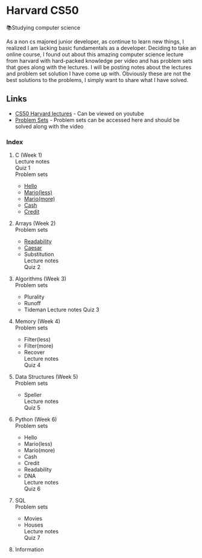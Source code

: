 # Harvard CS50

:books:Studying computer science

  As a non cs majored junior developer, as continue to learn new things, I realized I am lacking basic fundamentals as a developer. 
Deciding to take an online course, I found out about this amazing computer science lecture from harvard with hard-packed knowledge per 
video and has problem sets that goes along with the lectures. I will be posting notes about the lectures and problem set solution I have come up with. Obviously these are not the best solutions to the problems,
I simply want to share what I have solved. 

## Links

 * [CS50 Harvard lectures](https://www.youtube.com/playlist?list=PLhQjrBD2T381L3iZyDTxRwOBuUt6m1FnW) - Can be viewed on youtube 
 * [Problem Sets](https://cs50.harvard.edu/college/) - Problem sets can be accessed here and should be solved along with the video

### Index

1. C (Week 1)<br>
  Lecture notes<br>
  Quiz 1<br>
  Problem sets
    * [Hello](https://github.com/Tonyzorz/Harvard_CS50/tree/master/pset1/Hello)
    * [Mario(less)](https://github.com/Tonyzorz/Harvard_CS50/tree/master/pset1/Mario/less)
    * [Mario(more)](https://github.com/Tonyzorz/Harvard_CS50/tree/master/pset1/Mario/lmore)
    * [Cash](https://github.com/Tonyzorz/Harvard_CS50/tree/master/pset1/Cash)
    * [Credit](https://github.com/Tonyzorz/Harvard_CS50/tree/master/pset1/Credit)<br>
  
2. Arrays (Week 2)<br>
  Problem sets
    * [Readability](https://github.com/Tonyzorz/Harvard_CS50/tree/master/pset2/Readability)
    * [Caesar](https://github.com/Tonyzorz/Harvard_CS50/tree/master/pset2/Caesar)
    * Substitution<br>
  Lecture notes<br>
  Quiz 2
3. Algorithms (Week 3)<br>
  Problem sets
    * Plurality
    * Runoff
    * Tideman
  Lecture notes
  Quiz 3
4. Memory (Week 4)<br>
  Problem sets
    * Filter(less)
    * Filter(more)
    * Recover<br>
  Lecture notes<br>
  Quiz 4
5. Data Structures (Week 5)<br>
  Problem sets
    * Speller<br>
  Lecture notes<br>
  Quiz 5
6. Python (Week 6)<br>
  Problem sets
    * Hello
    * Mario(less)
    * Mario(more)
    * Cash
    * Credit
    * Readability
    * DNA<br>
  Lecture notes<br>
  Quiz 6
7. SQL<br>
  Problem sets
    * Movies
    * Houses<br>
  Lecture notes<br>
  Quiz 7
8. Information <br>


